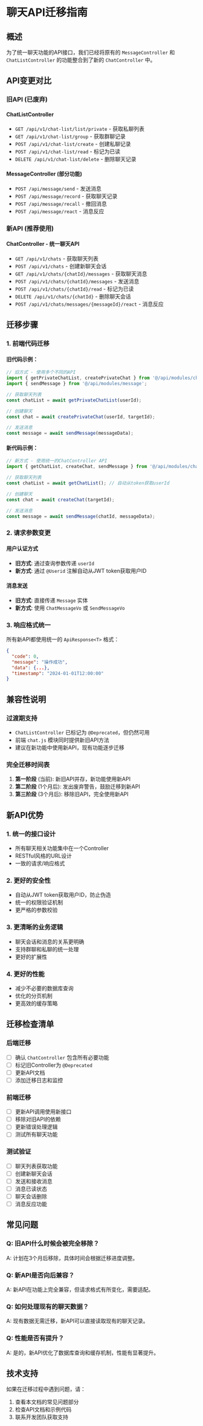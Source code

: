 # 聊天API迁移指南

## 概述

为了统一聊天功能的API接口，我们已经将原有的 `MessageController` 和 `ChatListController` 的功能整合到了新的 `ChatController` 中。

## API变更对比

### 旧API (已废弃)

#### ChatListController
- `GET /api/v1/chat-list/list/private` - 获取私聊列表
- `GET /api/v1/chat-list/group` - 获取群聊记录
- `POST /api/v1/chat-list/create` - 创建私聊记录
- `POST /api/v1/chat-list/read` - 标记为已读
- `DELETE /api/v1/chat-list/delete` - 删除聊天记录

#### MessageController (部分功能)
- `POST /api/message/send` - 发送消息
- `POST /api/message/record` - 获取聊天记录
- `POST /api/message/recall` - 撤回消息
- `POST /api/message/react` - 消息反应

### 新API (推荐使用)

#### ChatController - 统一聊天API
- `GET /api/v1/chats` - 获取聊天列表
- `POST /api/v1/chats` - 创建新聊天会话
- `GET /api/v1/chats/{chatId}/messages` - 获取聊天消息
- `POST /api/v1/chats/{chatId}/messages` - 发送消息
- `POST /api/v1/chats/{chatId}/read` - 标记为已读
- `DELETE /api/v1/chats/{chatId}` - 删除聊天会话
- `POST /api/v1/chats/messages/{messageId}/react` - 消息反应

## 迁移步骤

### 1. 前端代码迁移

#### 旧代码示例：
```javascript
// 旧方式 - 使用多个不同的API
import { getPrivateChatList, createPrivateChat } from '@/api/modules/chat';
import { sendMessage } from '@/api/modules/message';

// 获取聊天列表
const chatList = await getPrivateChatList(userId);

// 创建聊天
const chat = await createPrivateChat(userId, targetId);

// 发送消息
const message = await sendMessage(messageData);
```

#### 新代码示例：
```javascript
// 新方式 - 使用统一的ChatController API
import { getChatList, createChat, sendMessage } from '@/api/modules/chat';

// 获取聊天列表
const chatList = await getChatList(); // 自动从token获取userId

// 创建聊天
const chat = await createChat(targetId);

// 发送消息
const message = await sendMessage(chatId, messageData);
```

### 2. 请求参数变更

#### 用户认证方式
- **旧方式**: 通过查询参数传递 `userId`
- **新方式**: 通过 `@Userid` 注解自动从JWT token获取用户ID

#### 消息发送
- **旧方式**: 直接传递 `Message` 实体
- **新方式**: 使用 `ChatMessageVo` 或 `SendMessageVo`

### 3. 响应格式统一

所有新API都使用统一的 `ApiResponse<T>` 格式：
```json
{
  "code": 0,
  "message": "操作成功",
  "data": {...},
  "timestamp": "2024-01-01T12:00:00"
}
```

## 兼容性说明

### 过渡期支持
- `ChatListController` 已标记为 `@Deprecated`，但仍然可用
- 前端 `chat.js` 模块同时提供新旧API方法
- 建议在新功能中使用新API，现有功能逐步迁移

### 完全迁移时间表
1. **第一阶段** (当前): 新旧API并存，新功能使用新API
2. **第二阶段** (1个月后): 发出废弃警告，鼓励迁移到新API
3. **第三阶段** (3个月后): 移除旧API，完全使用新API

## 新API优势

### 1. 统一的接口设计
- 所有聊天相关功能集中在一个Controller
- RESTful风格的URL设计
- 一致的请求/响应格式

### 2. 更好的安全性
- 自动从JWT token获取用户ID，防止伪造
- 统一的权限验证机制
- 更严格的参数校验

### 3. 更清晰的业务逻辑
- 聊天会话和消息的关系更明确
- 支持群聊和私聊的统一处理
- 更好的扩展性

### 4. 更好的性能
- 减少不必要的数据库查询
- 优化的分页机制
- 更高效的缓存策略

## 迁移检查清单

### 后端迁移
- [ ] 确认 `ChatController` 包含所有必要功能
- [ ] 标记旧Controller为 `@Deprecated`
- [ ] 更新API文档
- [ ] 添加迁移日志和监控

### 前端迁移
- [ ] 更新API调用使用新接口
- [ ] 移除对旧API的依赖
- [ ] 更新错误处理逻辑
- [ ] 测试所有聊天功能

### 测试验证
- [ ] 聊天列表获取功能
- [ ] 创建新聊天会话
- [ ] 发送和接收消息
- [ ] 消息已读状态
- [ ] 聊天会话删除
- [ ] 消息反应功能

## 常见问题

### Q: 旧API什么时候会被完全移除？
A: 计划在3个月后移除，具体时间会根据迁移进度调整。

### Q: 新API是否向后兼容？
A: 新API在功能上完全兼容，但请求格式有所变化，需要适配。

### Q: 如何处理现有的聊天数据？
A: 现有数据无需迁移，新API可以直接读取现有的聊天记录。

### Q: 性能是否有提升？
A: 是的，新API优化了数据库查询和缓存机制，性能有显著提升。

## 技术支持

如果在迁移过程中遇到问题，请：
1. 查看本文档的常见问题部分
2. 检查API文档和示例代码
3. 联系开发团队获取支持